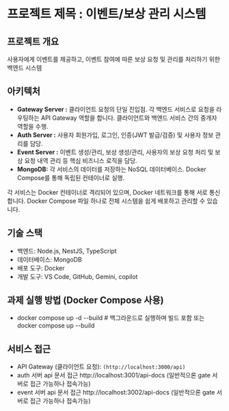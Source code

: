 ﻿# 프로젝트 제목 : 이벤트/보상 관리 시스템

## 프로젝트 개요

사용자에게 이벤트를 제공하고, 이벤트 참여에 따른 보상 요청 및 관리를 처리하기 위한 백엔드 시스템

## 아키텍처

- **Gateway Server :** 클라이언트 요청의 단일 진입점. 각 백엔드 서비스로 요청을 라우팅하는 API Gateway 역할을 합니다. 클라이언트와 백엔드 서비스 간의 중개자 역할을 수행.
- **Auth Server :** 사용자 회원가입, 로그인, 인증(JWT 발급/검증) 및 사용자 정보 관리를 담당.
- **Event Server :** 이벤트 생성/관리, 보상 생성/관리, 사용자의 보상 요청 처리 및 보상 요청 내역 관리 등 핵심 비즈니스 로직을 담당.
- **MongoDB:** 각 서비스의 데이터를 저장하는 NoSQL 데이터베이스. Docker Compose를 통해 독립된 컨테이너로 실행.

각 서비스는 Docker 컨테이너로 격리되어 있으며, Docker 네트워크를 통해 서로 통신합니다. Docker Compose 파일 하나로 전체 시스템을 쉽게 배포하고 관리할 수 있습니다.

## 기술 스택

- 백엔드: Node.js, NestJS, TypeScript
- 데이터베이스: MongoDB
- 배포 도구: Docker
- 개발 도구: VS Code, GitHub, Gemini, copilot

## 과제 실행 방법 (Docker Compose 사용)

- docker compose up -d --build # 백그라운드로 실행하며 빌드 포함
  또는 
  docker compose up --build

## 서비스 접근

- API Gateway (클라이언트 요청): `(http://localhost:3000/api)`
- auth 서버 api 문서 접근 http://localhost:3001/api-docs (일반적으론 gate 서버로 접근 가능하나 접속가능)
- event 서버 api 문서 접근 http://localhost:3002/api-docs (일반적으론 gate 서버로 접근 가능하나 접속가능)
